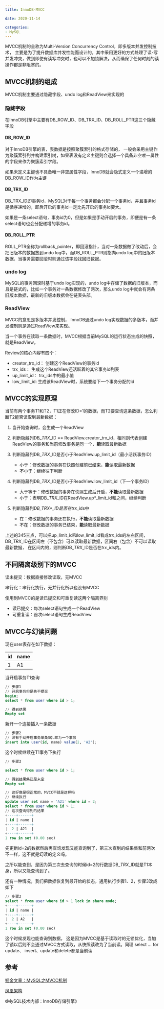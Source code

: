 ```yaml
---
title: InnoDB-MVCC

date: 2020-11-14

categories:
- MySQL
---
```


MVCC机制的全称为Multi-Version Concurrency Control，即多版本并发控制技术， 主要是为了提升数据库并发性能而设计的，其中采用更好的方式处理了读-写并发冲突，做到即使有读写冲突时，也可以不加锁解决，从而确保了任何时刻的读操作都是非阻塞的。

<!--more-->

## MVCC机制的组成

MVCC机制主要通过隐藏字段、undo log和ReadView来实现的

### 隐藏字段

在InnoDB引擎中主要有DB\_ROW\_ID、DB\_TRX\_ID、DB\_ROLL\_PTR这三个隐藏字段

#### DB\_ROW\_ID

对于InnoDB引擎的表，表数据是按照聚簇索引的格式存储的， 一般会采用主键作为聚簇索引列并构建索引树，如果表没有定义主键则会选择一个具备非空唯一属性的字段来作为聚簇索引字段。

如果未定义主键也不具备唯一非空属性字段，InnoDB就会隐式定义一个递增的DB\_ROW\_ID作为主键

#### DB\_TRX\_ID

DB\_TRX\_ID即事务id，MySQL对于每一个事务都会分配一个事务id，并且事务id是循序递增的，即后开启的事务id一定比先开启的事务id要大。

如果是一条select语句，事务id为0，但是如果是手动开启的事务，即便是有一条select语句也会分配递增的事务id。

#### DB\_ROLL\_PTR

ROLL\_PTR全称为rollback\_pointer，即回滚指针，当对一条数据做了改动后，会把旧版本的数据放到undo log中，而DB\_ROLL\_PTR则指向undo log中的旧版本数据，当事务需要回滚时则通过该字段找回旧数据。

### undo log

MySQL的事务回滚时基于undo log实现的，undo log中存储了数据的旧版本，而且是链式的，比如一个事务对一条数据修改了两次，那么undo log中就会有两条旧版本数据，最新的旧版本数据会在链表头部。

### ReadView

MVCC的意思是多版本并发控制， InnoDB通过undo log实现数据的多版本，而并发控制则是通过ReadView来实现。

当一个事务在读取一条数据时，MVCC根据当前MySQL的运行状态生成的快照，就是ReadView。

Review的核心内容有四个：

*   creator\_trx\_id： 创建这个ReadView的事务id
*   trx\_ids： 生成这个ReadView还活跃着的其它事务id列表
*   up\_limit\_id： trx\_ids中的最小值
*   low\_limit\_id: 生成该ReadView时，系统要给下一个事务分配的id

## MVCC的实现原理

当前有两个事务T1和T2，T1正在修改ID=1的数据，而T2要查询这条数据，怎么判断T2能否读取到最新数据：

1.  当开始查询时，会生成一个ReadView
2.  判断隐藏列DB\_*TRX*\_ID == ReadView\.creator\_trx\_id，相同则代表创建ReadView的事务和当前修改事务是同一个，**能**读取最新数据
3.  判断隐藏列DB\_*TRX*\_ID是否小于ReadView\.up\_limit\_id（最小活跃事务ID）
    *   小于：修改数据的事务在快照创建前已结束，**能**读取最新数据
    *   不小于：继续往下判断
4.  判断隐藏列DB\_*TRX*\_ID是否小于ReadView\.low\_limit\_id（下一个事务ID）

    *   大于等于：修改数据的事务在快照生成后开启，**不能**读取最新数据
    *   小于：表明DB\_*TRX*\_ID在ReadView\.up\*\_limit\_id和之间，继续判断
5.  判断隐藏列*DB\_*TRX\*\_ID*是否在trx*\_ids中

    *   在：修改数据的事务还在执行，**不能**读取最新数据
    *   不在：修改数据的事务已结束，**能**读取最新数据

上述的345三点，可以把up\_limit\_id和low\_limit\_id看成*trx*\_ids的左右区间，DB\_*TRX*\_ID在区间左（不包含）可以读取最新数据，区间右（包含）不可以读取最新数据， 在区间内的，则判断DB\_*TRX*\_ID是否在*trx*\_ids内。

## 不同隔离级别下的MVCC

读未提交：数据直接修改读取，无MVCC

串行化：串行化执行，无并行化所以也没有MVCC

使用到MVCC的是读已提交和可重复读这两个隔离界别

*   读已提交：每次select语句生成一个ReadView
*   可重复读：首次select语句生成ReadView

## MVCC与幻读问题

现在user表存在如下数据：

| id | name |
| :- | :--- |
| 1  | A1   |

当开启事务T1查询

```sql
// 步骤1
// 开启事务但是先不提交
begin;
select * from user where id > 1;

// 得到结果
Empty set
```

新开一个连接插入一条数据

```sql
// 步骤2
// 没有手动开启事务单条SQL即为一个事务
insert into user(id, name) value(2, 'A2');
```

这个时候继续在T1事务下执行

```sql
// 步骤3

select * from user where id > 1;

// 得到结果集还是未空
Empty set

// 这好像是很正常的，MVCC不就是这样吗
// 继续执行
update user set name = 'A21' where id = 2;
select * from user where id > 1;
// 这次查询得到的结果
+----+------+
| id | name |
+----+------+
|  2 | A21  |
+----+------+
1 row in set (0.00 sec)
```

先更新id=2的数据然后再查询发现又能查询到了，第三次查到的结果集和前两次不一样，这不就是幻读的定义吗。&#x20;

之所以能查到，是因为第三次去查询的时候id=2的行数据DB\_*TRX*\_ID就是T1本身，所以又能查询到了。

还有一种情况，我们把数据恢复到最开始的状态，通用执行步骤1、2，步骤3改成如下

```sql
// 步骤3
select * from user where id > 1 lock in share mode;
+----+------+
| id | name |
+----+------+
|  2 | A2   |
+----+------+
1 row in set (0.00 sec)
```

这个时候发现也能查询到数据， 这是因为MVCC是基于读取时的无锁优化，当加了锁以后则不会通过MVCC方式读取，从快照读改为了当前读。同理 select ... for update、 insert、update和delete都是当前读

## 参考

[掘金文章：MySQL之MVCC机制](https://juejin.cn/post/7155359629050904584#heading-1)

[凤凰架构](http://icyfenix.cn/architect-perspective/general-architecture/transaction/local.html)

《MySQL技术内部：InnoDB存储引擎》
